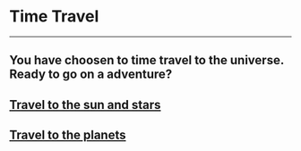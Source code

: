 # Time Travel
---
## You have choosen to time travel to the universe. Ready to go on a adventure?
## [Travel to the sun and stars](story-about-sun-and-star.md)
## [Travel to the planets](story-about-planet.md)